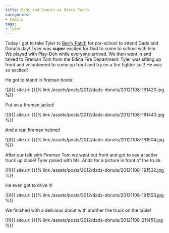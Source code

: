 ```yaml
---
title: Dads and Donuts at Berry Patch
categories:
- Family
tags:
- Tyler
---
```


Today I got to take Tyler to [Berry Patch](http://www.berrypatchschool.com) for pre-school to attend Dads and Donuts day! Tyler was **super** excited for Dad to come to school with him. We played with Play-Doh while everyone arrived. We then went in and talked to Fireman Tom from the Edina Fire Department. Tyler was sitting up front and volunteered to come up front and try on a fire fighter suit! He was so excited!

He got to stand in fireman boots:

![]({{ site.url }}{% link /assets/posts/2012/dads-donuts/20121108-191420.jpg %})

Put on a fireman jacket!

![]({{ site.url }}{% link /assets/posts/2012/dads-donuts/20121108-191443.jpg %})

And a real fireman helmet!

![]({{ site.url }}{% link /assets/posts/2012/dads-donuts/20121108-191504.jpg %})

After our talk with Fireman Tom we went out front and got to see a ladder truck up close! Tyler posed with Ms. Anita for a picture in front of the truck.

![]({{ site.url }}{% link /assets/posts/2012/dads-donuts/20121108-191532.jpg %})

He even got to drive it!

![]({{ site.url }}{% link /assets/posts/2012/dads-donuts/20121108-191553.jpg %})

We finished with a delicious donut with another fire truck on the table!

![]({{ site.url }}{% link /assets/posts/2012/dads-donuts/20121108-211451.jpg %})
